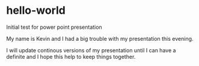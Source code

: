 # hello-world
Initial test for power point presentation

My name is Kevin and I had a big trouble with my presentation this evening.

I will update continous versions of my presentation until I can have a definite and I hope this help
to keep things together.

